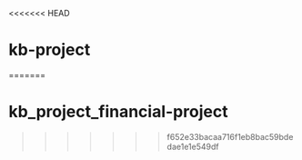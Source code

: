 <<<<<<< HEAD
# kb-project
=======
# kb_project_financial-project
>>>>>>> f652e33bacaa716f1eb8bac59bdedae1e1e549df
